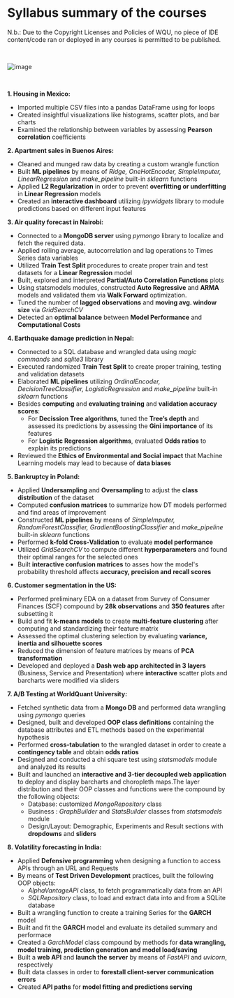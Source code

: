 # Syllabus summary of the courses

N.b.: Due to the Copyright Licenses and Policies of WQU, no piece of IDE content/code ran or deployed in any courses is permitted to be published.

&nbsp;
&nbsp;       

![image](https://github.com/GBlanch/WorldQuant-University-Applied-DS-Lab/assets/136500426/59eec928-32be-4594-a1bf-5a5311568237)

&nbsp;
&nbsp;       

**1. Housing in Mexico:**
   
   + Imported multiple CSV files into a pandas DataFrame using for loops
   + Created insightful visualizations like histograms, scatter plots, and bar charts
   + Examined the relationship between variables by assessing **Pearson correlation** coefficients
&nbsp;
&nbsp;       

**2. Apartment sales in Buenos Aires:**
   
   + Cleaned and munged raw data by creating a custom wrangle function
   + Built **ML pipelines** by means of *Ridge, OneHotEncoder, SimpleImputer, LinearRegression* and *make_pipeline* built-in *sklearn* functions
   + Applied **L2 Regularization** in order to prevent **overfitting or underfitting** in **Linear Regression** models
   + Created an **interactive dashboard** utilizing *ipywidgets* library to module predictions based on different input features

**3. Air quality forecast in Nairobi:**

+ Connected to a **MongoDB server** using *pymongo* library to localize and fetch the required data.
+ Applied rolling average, autocorrelation and lag operations to Times Series data variables
+ Utilized **Train Test Split** procedures to create proper train and test datasets for a **Linear Regression** model
+ Built, explored and interpreted **Partial/Auto Correlation Functions** plots
+ Using statsmodels modules, constructed **Auto Regressive** and **ARMA** models and validated them via **Walk Forward** optimization.
+ Tuned the number of **lagged observations** and **moving avg. window size** via *GridSearchCV*
+ Detected an **optimal balance** between **Model Performance** and **Computational Costs**

**4. Earthquake damage prediction in Nepal:**
   + Connected to a SQL database and wrangled data using *magic commands* and *sqlite3* library
   + Executed randomized **Train Test Split** to create proper training, testing and validation datasets
   + Elaborated **ML pipelines** utilizing *OrdinalEncoder, DecisionTreeClassifier, LogisticRegression* and *make_pipeline* built-in *sklearn* functions
   + Besides **computing** and **evaluating training** and **validation accuracy scores**:
	   	+ For **Decission Tree algorithms**, tuned the **Tree’s depth** and assessed its predictions by assessing the **Gini importance** of its features
	   	+ For **Logistic Regression algorithms**, evaluated **Odds ratios** to explain its predictions
   + Reviewed the **Ethics of Environmental and Social impact** that Machine Learning models may lead to because of **data biases**

**5. Bankruptcy in Poland:**
+ Applied **Undersampling** and **Oversampling** to adjust the **class distribution** of the dataset
+ Computed **confusion matrices** to summarize how DT models performed and find areas of improvement
+ Constructed **ML pipelines** by means of *SimpleImputer, RandomForestClassifier, GradientBoostingClassifier* and *make_pipeline* built-in *sklearn* functions
+ Performed **k-fold Cross-Validation** to evaluate **model performance**
+ Utilized *GridSearchCV* to compute different **hyperparameters** and found their optimal ranges for the selected ones
+ Built **interactive confusion matrices** to asses how the model's probability threshold affects **accuracy, precision and recall scores**

**6. Customer segmentation in the US:**
+ Performed preliminary EDA on a dataset from Survey of Consumer Finances (SCF) compound by **28k observations** and **350 features** after subsetting it
+ Build and fit **k-means models** to create **multi-feature clustering** after computing and standardizing their feature matrix
+ Assessed the optimal clustering selection by evaluating **variance, inertia and silhouette scores**
+ Reduced the dimension of feature matrices by means of **PCA transformation**
+ Developed and deployed a **Dash web app architected in 3 layers** (Business, Service and Presentation) where **interactive** scatter plots and barcharts were modified via sliders

**7. A/B Testing at WorldQuant University:**
+ Fetched synthetic data from a **Mongo DB** and performed data wrangling using *pymongo* queries
+ Designed, built and developed **OOP class definitions** containing the database attributes and ETL methods based on the experimental hypothesis
+ Performed **cross-tabulation** to the wrangled dataset in order to create a **contingency table** and obtain **odds ratios**
+ Designed and conducted a chi square test using *statsmodels* module and analyzed its results
+ Built and launched an **interactive and 3-tier decoupled web application** to deploy and display barcharts and choropleth maps.The layer distribution and their OOP classes and functions were the compound by the following objects:
  + Database: customized *MongoRepository* class
  + Business : *GraphBuilder* and *StatsBuilder* classes from *statsmodels* module
  + Design/Layout: Demographic, Experiments and Result sections with **dropdowns** and **sliders**

**8. Volatility forecasting in India:**
+ Applied **Defensive programming** when designing a function to access APIs through an URL and Requests
+ By means of **Test Driven Development** practices, built the following OOP objects:
	+ *AlphaVantageAPI* class, to fetch programmatically data from an API 
	+ *SQLRepository* class, to load and extract data into and from a SQLite database 
+ Built a wrangling function to create a training Series for the **GARCH** model
+ Built and fit the **GARCH** model and evaluate its detailed summary and performace 
+ Created a *GarchModel* class compound by methods for **data wrangling, model training, prediction generation and model load/saving**
+ Built a **web API** and **launch the server** by means of *FastAPI* and *uvicorn*, respectively
+ Built data classes in order to **forestall client-server communication errors**
+ Created **API paths** for **model fitting and predictions serving**

